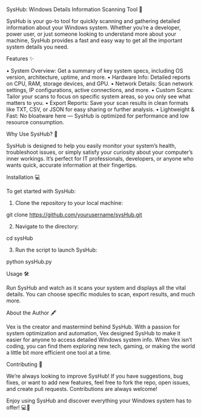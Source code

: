 SysHub: Windows Details Information Scanning Tool 🚀

SysHub is your go-to tool for quickly scanning and gathering detailed information about your Windows system. Whether you’re a developer, power user, or just someone looking to understand more about your machine, SysHub provides a fast and easy way to get all the important system details you need.

Features ✨

 • System Overview: Get a summary of key system specs, including OS version, architecture, uptime, and more.
 • Hardware Info: Detailed reports on CPU, RAM, storage devices, and GPU.
 • Network Details: Scan network settings, IP configurations, active connections, and more.
 • Custom Scans: Tailor your scans to focus on specific system areas, so you only see what matters to you.
 • Export Reports: Save your scan results in clean formats like TXT, CSV, or JSON for easy sharing or further analysis.
 • Lightweight & Fast: No bloatware here — SysHub is optimized for performance and low resource consumption.

Why Use SysHub? 🤔

SysHub is designed to help you easily monitor your system’s health, troubleshoot issues, or simply satisfy your curiosity about your computer’s inner workings. It’s perfect for IT professionals, developers, or anyone who wants quick, accurate information at their fingertips.

Installation 💻

To get started with SysHub:
 1. Clone the repository to your local machine:

git clone https://github.com/yourusername/sysHub.git
 
 2. Navigate to the directory:

cd sysHub
 
 
3. Run the script to launch SysHub:

python sysHub.py

Usage 🛠️

Run SysHub and watch as it scans your system and displays all the vital details. You can choose specific modules to scan, export results, and much more.

About the Author 🖋️

Vex is the creator and mastermind behind SysHub. With a passion for system optimization and automation, Vex designed SysHub to make it easier for anyone to access detailed Windows system info. When Vex isn’t coding, you can find them exploring new tech, gaming, or making the world a little bit more efficient one tool at a time.

Contributing 🤝

We’re always looking to improve SysHub! If you have suggestions, bug fixes, or want to add new features, feel free to fork the repo, open issues, and create pull requests. Contributions are always welcome!

Enjoy using SysHub and discover everything your Windows system has to offer! 💻🚀
